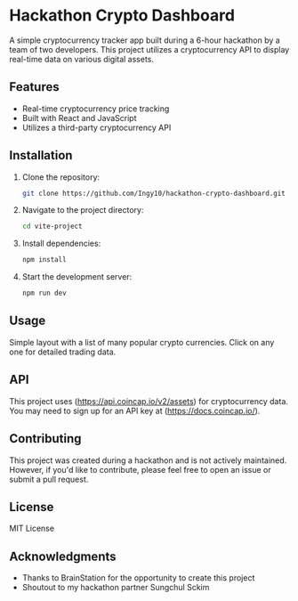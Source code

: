 # Hackathon Crypto Dashboard

A simple cryptocurrency tracker app built during a 6-hour hackathon by a team of two developers. This project utilizes a cryptocurrency API to display real-time data on various digital assets.

## Features

- Real-time cryptocurrency price tracking
- Built with React and JavaScript
- Utilizes a third-party cryptocurrency API

## Installation

1. Clone the repository:
   ```sh
   git clone https://github.com/Ingy10/hackathon-crypto-dashboard.git
   ```
2. Navigate to the project directory:
   ```sh
   cd vite-project
   ```
3. Install dependencies:
   ```sh
   npm install
   ```
4. Start the development server:
   ```sh
   npm run dev
   ```

## Usage

Simple layout with a list of many popular crypto currencies.  Click on any one for detailed trading data.

## API

This project uses (https://api.coincap.io/v2/assets) for cryptocurrency data. You may need to sign up for an API key at (https://docs.coincap.io/).

## Contributing

This project was created during a hackathon and is not actively maintained. However, if you'd like to contribute, please feel free to open an issue or submit a pull request.

## License

MIT License

## Acknowledgments

- Thanks to BrainStation for the opportunity to create this project
- Shoutout to my hackathon partner Sungchul Sckim
